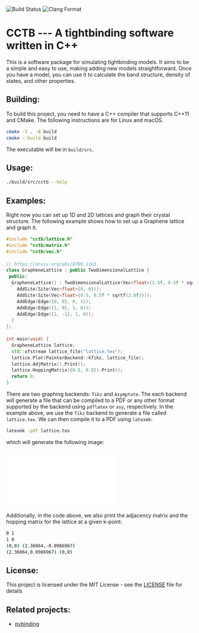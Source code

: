 ![Build Status](https://github.com/keyehzy/cctb/actions/workflows/cmake.yml/badge.svg)
![Clang Format](https://github.com/keyehzy/cctb/actions/workflows/clang-format.yml/badge.svg)

# CCTB --- A tightbinding software written in C++

This is a software package for simulating tightbinding models. It aims to be a simple and easy to use, making adding new models straightforward. Once you have a model, you can use it to calculate the band structure, density of states, and other properties.

## Building:

To build this project, you need to have a C++ compiler that supports C++11 and CMake. The following instructions are for Linux and macOS.

```bash
cmake -S . -B build
cmake --build build
```

The executable will be in `build/src`.

## Usage:

```bash
./build/src/cctb --help
```

## Examples:

Right now you can set up 1D and 2D lattices and graph their crystal structure. The following example shows how to set up a Graphene lattice and graph it.

```c++
#include "cctb/lattice.h"
#include "cctb/matrix.h"
#include "cctb/vec.h"

// https://arxiv.org/abs/0709.1163
class GrapheneLattice : public TwoDimensionalLattice {
 public:
  GrapheneLattice() : TwoDimensionalLattice(Vec<float>(1.5f, 0.5f * sqrtf(3.0f)), Vec<float>(1.5f, -0.5f * sqrtf(3.0f))) {
    AddSite(Site(Vec<float>{0, 0}));
    AddSite(Site(Vec<float>{0.5, 0.5f * sqrtf(3.0f)}));
    AddEdge(Edge({0, 0}, 0, 1));
    AddEdge(Edge({1, 0}, 1, 0));
    AddEdge(Edge({1, -1}, 1, 0));
  }
};

int main(void) {
  GrapheneLattice lattice;
  std::ofstream lattice_file("lattice.tex");
  lattice.Plot(PainterBackend::kTikz, lattice_file);
  lattice.AdjMatrix().Print();
  lattice.HoppingMatrix({0.5, 0.8}).Print();
  return 0;
}
```

There are two graphing backends: `Tikz` and `Asymptote`. The each backend will generate a file that can be compiled to a PDF or any other format supported by the backend using `pdflatex` or `asy`, respectively. In the example above, we use the `Tikz` backend to generate a file called `lattice.tex`. We can then compile it to a PDF using `latexmk`:

```bash
latexmk -pdf lattice.tex
```

which will generate the following image:

![Graphene lattice](examples/graphene.pdf)


Additionally, in the code above, we also print the adjacency matrix and the hopping matrix for the lattice at a given k-point:

```bash
0 1 
1 0 
(0,0) (2.36864,-0.0986967) 
(2.36864,0.0986967) (0,0) 
```

## License:

This project is licensed under the MIT License - see the [LICENSE](LICENSE) file for details

## Related projects:

- [pybinding](https://github.com/dean0x7d/pybinding)
